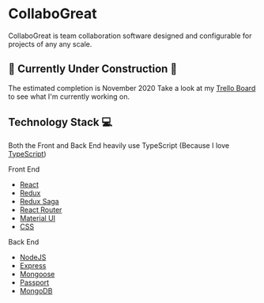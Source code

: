 # CollaboGreat
CollaboGreat is team collaboration software designed and configurable for projects of any any scale.

## 🚧 Currently Under Construction 🚧
The estimated completion is November 2020
Take a look at my [Trello Board](https://trello.com/b/Jq5809Jr/collabogreat-board) to see what I'm currently working on.

## Technology Stack 💻
Both the Front and Back End heavily use TypeScript (Because I love [TypeScript](https://www.typescriptlang.org/))

Front End
* [React](https://reactjs.org/)
* [Redux](https://redux.js.org/)
* [Redux Saga](https://redux-saga.js.org/)
* [React Router](https://reactrouter.com/)
* [Material UI](https://material-ui.com/)
* [CSS](https://developer.mozilla.org/en-US/docs/Web/CSS)

Back End
* [NodeJS](https://nodejs.org/en/)
* [Express](https://expressjs.com/)
* [Mongoose](https://mongoosejs.com/)
* [Passport](http://www.passportjs.org/)
* [MongoDB](https://www.mongodb.com/)
